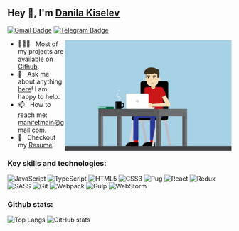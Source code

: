 ## Hey 👋, I'm [Danila Kiselev](https://github.com/manifet/)
[![Gmail Badge](https://img.shields.io/badge/Gmail-D14836?style=for-the-badge&logo=gmail&logoColor=white)](mailto:manifetmain@gmail.com?)
[![Telegram Badge](https://img.shields.io/badge/Telegram-2CA5E0?style=for-the-badge&logo=telegram&logoColor=white)](https://t.me/manifet)


<img align="right" height="250" width="375" alt="" src="https://github.com/manifet/manifet/blob/main/programmer.gif" />

- 👨🏻‍💻 &nbsp; Most of my projects are available on [Github](https://github.com/manifet?tab=repositories).
- 💬 &nbsp; Ask me about anything [here](https://github.com/manifet/manifet/issues)! I am happy to help.
- 📫 &nbsp; How to reach me: manifetmain@gmail.com.
- 📝 &nbsp; Checkout my [Resume](https://github.com/manifet/manifet/blob/main/resume.pdf).


### Key skills and technologies:
![JavaScript](https://img.shields.io/badge/javascript-%23323330.svg?style=for-the-badge&logo=javascript&logoColor=%23F7DF1E)
![TypeScript](https://img.shields.io/badge/typescript-%23007ACC.svg?style=for-the-badge&logo=typescript&logoColor=white)
![HTML5](https://img.shields.io/badge/html5-%23E34F26.svg?style=for-the-badge&logo=html5&logoColor=white)
![CSS3](https://img.shields.io/badge/css3-%231572B6.svg?style=for-the-badge&logo=css3&logoColor=white)
![Pug](https://img.shields.io/badge/Pug-FFF?style=for-the-badge&logo=pug&logoColor=A86454)
![React](https://img.shields.io/badge/react-%2320232a.svg?style=for-the-badge&logo=react&logoColor=%2361DAFB)
![Redux](https://img.shields.io/badge/redux-%23593d88.svg?style=for-the-badge&logo=redux&logoColor=white)
![SASS](https://img.shields.io/badge/SASS-hotpink.svg?style=for-the-badge&logo=SASS&logoColor=white)
![Git](https://img.shields.io/badge/git-%23F05033.svg?style=for-the-badge&logo=git&logoColor=white)
![Webpack](https://img.shields.io/badge/webpack-%238DD6F9.svg?style=for-the-badge&logo=webpack&logoColor=black)
![Gulp](https://img.shields.io/badge/GULP-%23CF4647.svg?style=for-the-badge&logo=gulp&logoColor=white)
![WebStorm](https://img.shields.io/badge/webstorm-143?style=for-the-badge&logo=webstorm&logoColor=white&color=black)

### Github stats:
![Top Langs](https://github-readme-stats.vercel.app/api/top-langs/?username=manifet)
![GitHub stats](https://github-readme-stats.vercel.app/api?username=manifet&show_icons=true)
